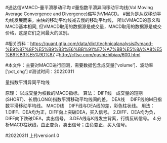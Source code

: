 #通达信VMACD-量平滑移动平均
#量指数平滑异同移动平均线(Vol Moving Average Convergence and Divergence)缩写为VMACD。
#因为是从双移动平均线发展而来，由快的移动平均线减去慢的移动平均线， 所以VMACD的意义和MACD基本相同, 但VMACD取用的数据源是成交量，MACD取用的数据源是成交价格，这是它们之间最大的区别。

#相关资料：https://quant.gtja.com/data/dict/technicalanalysis#vmacd-%E9%87%8F%E5%B9%B3%E6%BB%91%E7%A7%BB%E5%8A%A8%E5%B9%B3%E5%9D%87
#http://cftsc.com/qushizhibiao/600.html

#本文件：主要对MACD进行回测，需要数据包含成交量['volume']、波动率['pct_chg']
#测试时间：20220311

量指数平滑异同平均线

原理：
    以成交量为权数的MACD指标。
算法：
DIFF线　成交量的短期(SHORT)、长期(LONG)指数平滑移动平均线间的差。
DEA线　 DIFF线的M日指数平滑移动平均线。
MACD线　DIFF线与DEA线的差，彩色柱状线。
用法：
1.DIFF、DEA均为正，DIFF向上突破DEA，买入信号。
2.DIFF、DEA均为负，DIFF向下跌破DEA，卖出信号。
3.DEA线与K线发生背离，行情反转信号。
4.分析MACD柱状线，由正变负，卖出信号；由负变正，买入信号。


#20220311
上传version1.0